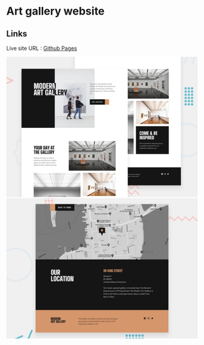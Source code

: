 #  Art gallery website

## Links
Live site URL :  [Github Pages](https://annepatchkoria.github.io/MODERN-ART-GALLERY/index.html)


![Design preview for the Art gallery website coding challenge](./preview.jpg)
![Design preview for the Art gallery website coding challenge](./art-gallery.jpg)



